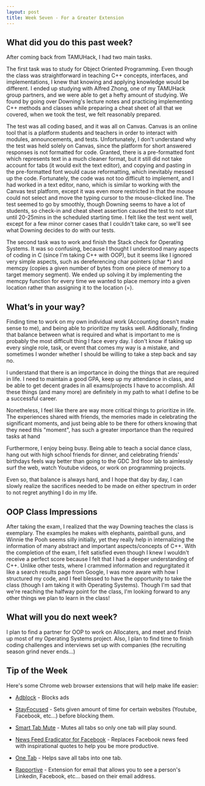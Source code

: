 ```yaml
---
layout: post
title: Week Seven - For a Greater Extension
---
```


What did you do this past week?
------
After coming back from TAMUHack, I had two main tasks.

The first task was to study for Object Oriented Programming. Even though the class was straightforward in teaching C++ concepts, interfaces, and implementations, I knew that knowing and applying knowledge would be different. I ended up studying with Alfred Zhong, one of my TAMUHack group partners, and we were able to get a hefty amount of studying. We found by going over Downing's lecture notes and practicing implementing C++ methods and classes while preparing a cheat sheet of all that we covered, when we took the test, we felt reasonably prepared.

The test was all coding based, and it was all on Canvas. Canvas is an online tool that is a platform students and teachers in order to interact with modules, announcements, and tests. Unfortunately, I don't understand why the test was held solely on Canvas, since the platform for short answered responses is not formatted for code. Granted, there is a pre-formatted font which represents text in a much cleaner format, but it still did not take account for tabs (it would exit the text editor), and copying and pasting in the pre-formatted font would cause reformatting, which inevitably messed up the code. Fortunately, the code was not too difficult to implement, and I had worked in a text editor, nano, which is similar to working with the Canvas test platform, except it was even more restricted in that the mouse could not select and move the typing cursor to the mouse-clicked line. The test seemed to go by smoothly, though Downing seems to have a lot of students, so check-in and cheat sheet assertion caused the test to not start until 20-25mins in the scheduled starting time. I felt like the test went well, except for a few minor corner cases that I couldn't take care, so we'll see what Downing decides to do with our tests.

The second task was to work and finish the Stack check for Operating Systems. It was so confusing, because I thought I understood many aspects of coding in C (since I'm taking C++ with OOP), but it seems like I ignored very simple aspects, such as dereferencing char pointers (char *) and memcpy (copies a given number of bytes from one piece of memory to a target memory segment). We ended up solving it by implementing the memcpy function for every time we wanted to place memory into a given location rather than assigning it to the location (=).

What’s in your way?
------
Finding time to work on my own individual work (Accounting doesn't make sense to me), and being able to prioritize my tasks well. Additionally, finding that balance between what is required and what is important to me is probably the most difficult thing I face every day. I don't know if taking up every single role, task, or event that comes my way is a mistake, and sometimes I wonder whether I should be willing to take a step back and say no.

I understand that there is an importance in doing the things that are required in life. I need to maintain a good GPA, keep up my attendance in class, and be able to get decent grades in all exams/projects I have to accomplish. All these things (and many more) are definitely in my path to what I define to be a successful career.

Nonetheless, I feel like there are way more critical things to prioritize in life. The experiences shared with friends, the memories made in celebrating the significant moments, and just being able to be there for others knowing that they need this "moment", has such a greater importance than the required tasks at hand

Furthermore, I enjoy being busy. Being able to teach a social dance class, hang out with high school friends for dinner, and celebrating friends' birthdays feels way better than going to the GDC 3rd floor lab to aimlessly surf the web, watch Youtube videos, or work on programming projects.

Even so, that balance is always hard, and I hope that day by day, I can slowly realize the sacrifices needed to be made on either spectrum in order to not regret anything I do in my life.

OOP Class Impressions
------
After taking the exam, I realized that the way Downing teaches the class is exemplary. The examples he makes with elephants, paintball guns, and Winnie the Pooh seems silly initially, yet they really help in internalizing the information of many abstract and important aspects/concepts of C++. With the completion of the exam, I felt satisfied even though I knew I wouldn't receive a perfect score because I felt that I had a deeper understanding of C++. Unlike other tests, where I crammed information and regurgitated it like a search results page from Google, I was more aware with how I structured my code, and I feel blessed to have the opportunity to take the class (though I am taking it with Operating Systems). Though I'm sad that we're reaching the halfway point for the class, I'm looking forward to any other things we plan to learn in the class!

What will you do next week?
------
I plan to find a partner for OOP to work on Allocaters, and meet and finish up most of my Operating Systems project. Also, I plan to find time to finish coding challenges and interviews set up with companies (the recruiting season grind never ends...)

Tip of the Week
------
Here's some Chrome web browser extensions that will help make life easier:

- [Adblock](https://chrome.google.com/webstore/detail/adblock/gighmmpiobklfepjocnamgkkbiglidom?hl=en-US) - Blocks ads

- [StayFocused](https://chrome.google.com/webstore/detail/stayfocusd/laankejkbhbdhmipfmgcngdelahlfoji) - Sets given amount of time for certain websites (Youtube, Facebook, etc...) before blocking them.

- [Smart Tab Mute](https://chrome.google.com/webstore/detail/smart-tab-mute/dnfbgicfhchdpogmafjifjgbcjdaikgn) - Mutes all tabs so only one tab will play sound.

- [News Feed Eradicator for Facebook](https://chrome.google.com/webstore/detail/news-feed-eradicator-for/fjcldmjmjhkklehbacihaiopjklihlgg) - Replaces Facebook news feed with inspirational quotes to help you be more productive.

- [One Tab](https://chrome.google.com/webstore/detail/onetab/chphlpgkkbolifaimnlloiipkdnihall?hl=en) - Helps save all tabs into one tab.

- [Rapportive](https://chrome.google.com/webstore/detail/rapportive/hihakjfhbmlmjdnnhegiciffjplmdhin) - Extension for email that allows you to see a person's Linkedin, Facebook, etc... based on their email address.
